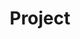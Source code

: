 ---
title: Project
type: landing
translationKey:  project
sections:
  - block: portfolio
    content:
      title: Research Project
      subtitle: Our Main Research Directions
      text: ''
      filters:
        folders:
          - project
      default_button_index: 0
      buttons:
        - name: All
          tag: '*'
        - name: Predictive Control
          tag: Predictive Control
        - name: Autonomous Robots
          tag: Robot
        - name: Intelligent Transport
          tag: Transport
    design:
      columns: '1'
      view: showcase
      flip_alt_rows: false
---